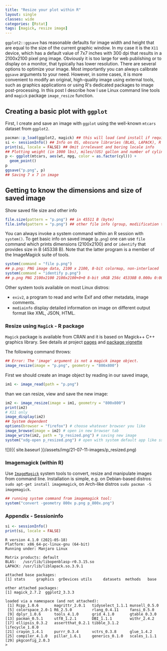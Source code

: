 ```yaml
---
title: "Resize your plot within R"
layout: single
classes: wide
categories: [Rstat]
tags: [magick, resize image]
---
```


`ggplot2::ggsave` has reasonable defaults for image width and height that are equal to the size of the current graphic window. In my case it is the `X11` device, which has a default value of 7x7 inches with 300 dpi that results in a 2100x2100 pixel png image. Obviously it is too large for web publishing or to display on a monitor, that typically has lower resolution. 
There are several options to optimize your image. Most importantly you can always calibrate `ggsave` arguments to your need. However, in some cases, it is more convenient to modify an original, high-quality image using external tools, such as graphics applications or using R's dedicated packages to image post-processing. In this post I describe how I use Linux command line tools and `magick` package `image_resize` function.

## Creating a basic plot with `ggplot`

First, I create and save an image with `ggplot` using the well-known `mtcars` dataset from `ggplot2`.

```r
pacman::p_load(ggplot2, magick) ## this will load (and install if required) libraries
si <- sessionInfo() ## Info on OS, obscure libraries (BLAS, LAPACK), R versions and attached packages
print(si, locale = FALSE) ## Omit irrelevant and boring locale info
## Plotting weight (in 1000 lbs), miles/(US) gallon and number of cylinders
p <- ggplot(mtcars, aes(wt, mpg, color = as.factor(cyl))) +
  geom_point()
p
ggsave("p.png", p)
## Saving 7 x 7 in image
```

## Getting to know the dimensions and size of saved image

Show saved file size and other info
```r
file.size(pattern = "p.png") ## in 45511 B (byte)
file.info(pattern = "p.png") ## other file info (group, modiification time, etc)
```

You can always invoke a system command within an R session with `system()`. To get basic info on saved image (`p.png`) one can use `file` command which prints dimensions (2100x2100) and or `identify` that provides size in B (45338 B). Note that the latter program is a member of the ImageMagick suite of tools.

```r
system(command = "file p.png")
## p.png: PNG image data, 2100 x 2100, 8-bit colormap, non-interlaced
system(command = "identify p.png")
## p.png PNG 2100x2100 2100x2100+0+0 8-bit sRGB 256c 45338B 0.000u 0:00.015
```

Other system tools available on most Linux distros:
- `exiv2`, a program to read and write Exif and other metadata, image comments.
- `mediainfo` display detailed information on image on different output format like XML, JSON, HTML.


### Resize using `Magick` - R package

`Magick` package is available from CRAN and it is based on Magick++ C++ graphics library. See details at project [pages](https://github.com/ropensci/magick) and [package vignette](https://docs.ropensci.org/magick/articles/intro.html)


The following command throws:
```r
## Error: The 'image' argument is not a magick image object.
image_resize(image = "p.png", geometry = "800x800")
```
First we should create an image object by reading in our saved image,

```r
im1 <- image_read(path = "p.png")
```
than we can resize, view and save the new image:

```r
im2 <- image_resize(image = im1, geometry = "800x800")
print(im2)
# X11 only
image_display(im2)
## System dependent
options(browser = "firefox") # choose whatever browser you like
image_browse(image = im2) # open in new browser tab
image_write(im2, path = "p_resized.png") # saving new image
system("xdg-open p_resized.png") # open with system default app like sxiv
```

![]({{ site.baseurl }}/assets/img/21-07-11-images/p_resized.png)

### Imagemagick (within R)

Use [`ImageMagick`](https://imagemagick.org/index.php) system tools to convert, resize and manipulate images from command line.
Installation is simple, e.g. on Debian-based distros: `sudo apt-get install imagemagick`, on Arch-like distros `sudo pacman -S imagemagick`.

```r
## running system command from imagemagick tool:
system("convert -geometry 800x p.png p_800x.png")
```

### Appendix - Sessioninfo

```r
si <- sessionInfo()
print(si, locale = FALSE)
```

```
R version 4.1.0 (2021-05-18)
Platform: x86_64-pc-linux-gnu (64-bit)
Running under: Manjaro Linux

Matrix products: default
BLAS:   /usr/lib/libopenblasp-r0.3.15.so
LAPACK: /usr/lib/liblapack.so.3.9.1

attached base packages:
[1] stats     graphics  grDevices utils     datasets  methods   base     

other attached packages:
[1] magick_2.7.2  ggplot2_3.3.3

loaded via a namespace (and not attached):
 [1] Rcpp_1.0.6       magrittr_2.0.1   tidyselect_1.1.1 munsell_0.5.0   
 [5] colorspace_2.0-1 R6_2.5.0         rlang_0.4.11     fansi_0.5.0     
 [9] dplyr_1.0.6      tools_4.1.0      grid_4.1.0       gtable_0.3.0    
[13] pacman_0.5.1     utf8_1.2.1       DBI_1.1.1        withr_2.4.2     
[17] ellipsis_0.3.2   assertthat_0.2.1 tibble_3.1.2     lifecycle_1.0.0 
[21] crayon_1.4.1     purrr_0.3.4      vctrs_0.3.8      glue_1.4.2      
[25] compiler_4.1.0   pillar_1.6.1     generics_0.1.0   scales_1.1.1    
[29] pkgconfig_2.0.3 
>
```

<!--  LocalWords:  png
 -->
